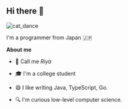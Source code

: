 ## Hi there 👋

![cat_dance](https://github.com/user-attachments/assets/aa141822-f0ff-47b8-a98b-d4b0261180c2)

I'm a programmer from Japan 🇯🇵

**About me**

- 💬 Call me *Riya*

- 🎓 I'm a college student

- 😄 I like writing Java, TypeScript, Go.

- 🔍️ I'm curious low-level computer science.
